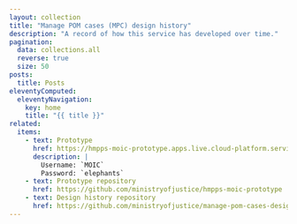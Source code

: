 ```yaml
---
layout: collection
title: "Manage POM cases (MPC) design history"
description: "A record of how this service has developed over time."
pagination:
  data: collections.all
  reverse: true
  size: 50
posts:
  title: Posts
eleventyComputed:
  eleventyNavigation:
    key: home
    title: "{{ title }}"
related:
  items:
    - text: Prototype
      href: https://hmpps-moic-prototype.apps.live.cloud-platform.service.justice.gov.uk/
      description: |
        Username: `MOIC`
        Password: `elephants`
    - text: Prototype repository
      href: https://github.com/ministryofjustice/hmpps-moic-prototype
    - text: Design history repository
      href: https://github.com/ministryofjustice/manage-pom-cases-design-history
---
```

